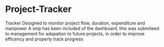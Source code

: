 # Project-Tracker
Tracker Designed to monitor project flow, duration, expenditure and manpower
A snip has been included of the dashboard, this was submiteed to management for adapation to future projects, in order to improve efficency and properly track progress
